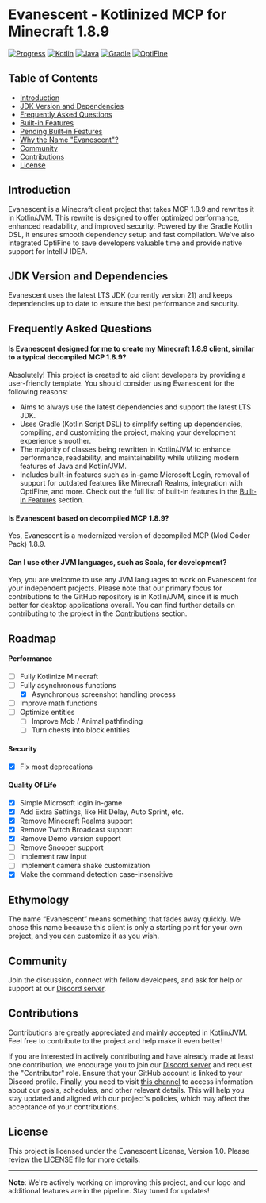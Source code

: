 # Evanescent - Kotlinized MCP for Minecraft 1.8.9

[![Progress](https://img.shields.io/badge/Progress-1.0%25-yellow.svg)](https://github.com/SpoilerRules/KotlinizedMCP)
[![Kotlin](https://img.shields.io/badge/Kotlin-1.9.22-blue.svg?logo=kotlin)](https://kotlinlang.org/)
[![Java](https://img.shields.io/badge/Java-21-blue.svg?logo=java&logoColor=white)](https://www.oracle.com/java/technologies/javase-downloads.html)
[![Gradle](https://img.shields.io/badge/Gradle-8.5-orange.svg?logo=gradle)](https://gradle.org/)
[![OptiFine](https://img.shields.io/badge/OptiFine-Integrated-green.svg)](https://optifine.net/)

## Table of Contents
- [Introduction](#introduction)
- [JDK Version and Dependencies](#jdk-version-and-dependencies)
- [Frequently Asked Questions](#frequently-asked-questions)
- [Built-in Features](#built-in-features)
- [Pending Built-in Features](#pending-built-in-features)
- [Why the Name "Evanescent"?](#why-the-name-evanescent)
- [Community](#community)
- [Contributions](#contributions)
- [License](#license)

## Introduction

Evanescent is a Minecraft client project that takes MCP 1.8.9 and rewrites it in Kotlin/JVM. This rewrite is designed to offer optimized performance, enhanced readability, and improved security. Powered by the Gradle Kotlin DSL, it ensures smooth dependency setup and fast compilation. We've also integrated OptiFine to save developers valuable time and provide native support for IntelliJ IDEA.

## JDK Version and Dependencies

Evanescent uses the latest LTS JDK (currently version 21) and keeps dependencies up to date to ensure the best performance and security.

## Frequently Asked Questions

#### Is Evanescent designed for me to create my Minecraft 1.8.9 client, similar to a typical decompiled MCP 1.8.9?
Absolutely! This project is created to aid client developers by providing a user-friendly template. You should consider using Evanescent for the following reasons:
- Aims to always use the latest dependencies and support the latest LTS JDK.
- Uses Gradle (Kotlin Script DSL) to simplify setting up dependencies, compiling, and customizing the project, making your development experience smoother.
- The majority of classes being rewritten in Kotlin/JVM to enhance performance, readability, and maintainability while utilizing modern features of Java and Kotlin/JVM.
- Includes built-in features such as in-game Microsoft Login, removal of support for outdated features like Minecraft Realms, integration with OptiFine, and more. Check out the full list of built-in features in the [Built-in Features](#built-in-features) section.

#### Is Evanescent based on decompiled MCP 1.8.9?
Yes, Evanescent is a modernized version of decompiled MCP (Mod Coder Pack) 1.8.9.

#### Can I use other JVM languages, such as Scala, for development?
Yep, you are welcome to use any JVM languages to work on Evanescent for your independent projects. Please note that our primary focus for contributions to the GitHub repository is in Kotlin/JVM, since it is much better for desktop applications overall. You can find further details on contributing to the project in the [Contributions](#contributions) section.

## Roadmap

#### Performance
- [ ] Fully Kotlinize Minecraft
- [ ] Fully asynchronous functions
    - [x] Asynchronous screenshot handling process
- [ ] Improve math functions
- [ ] Optimize entities
    - [ ] Improve Mob / Animal pathfinding
    - [ ] Turn chests into block entities

#### Security
- [x] Fix most deprecations

#### Quality Of Life
- [x] Simple Microsoft login in-game
- [x] Add Extra Settings, like Hit Delay, Auto Sprint, etc.
- [x] Remove Minecraft Realms support
- [x] Remove Twitch Broadcast support
- [x] Remove Demo version support
- [ ] Remove Snooper support
- [ ] Implement raw input
- [ ] Implement camera shake customization
- [x] Make the command detection case-insensitive

## Ethymology

The name “Evanescent” means something that fades away quickly. We chose this name because this client is only a starting point for your own project, and you can customize it as you wish.

## Community

Join the discussion, connect with fellow developers, and ask for help or support at our [Discord server](https://discord.gg/nG9UzMGa7k).

## Contributions

Contributions are greatly appreciated and mainly accepted in Kotlin/JVM. Feel free to contribute to the project and help make it even better!

If you are interested in actively contributing and have already made at least one contribution, we encourage you to join our [Discord server](https://discord.gg/nG9UzMGa7k) and request the "Contributor" role. Ensure that your GitHub account is linked to your Discord profile. Finally, you need to visit [this channel](https://discord.com/channels/1153066699453636680/1153415081946783805) to access information about our goals, schedules, and other relevant details. This will help you stay updated and aligned with our project's policies, which may affect the acceptance of your contributions.

## License

This project is licensed under the Evanescent License, Version 1.0. Please review the [LICENSE](https://github.com/SpoilerRules/KotlinizedMCP/blob/main/LICENSE) file for more details.

---

**Note**: We're actively working on improving this project, and our logo and additional features are in the pipeline. Stay tuned for updates!
